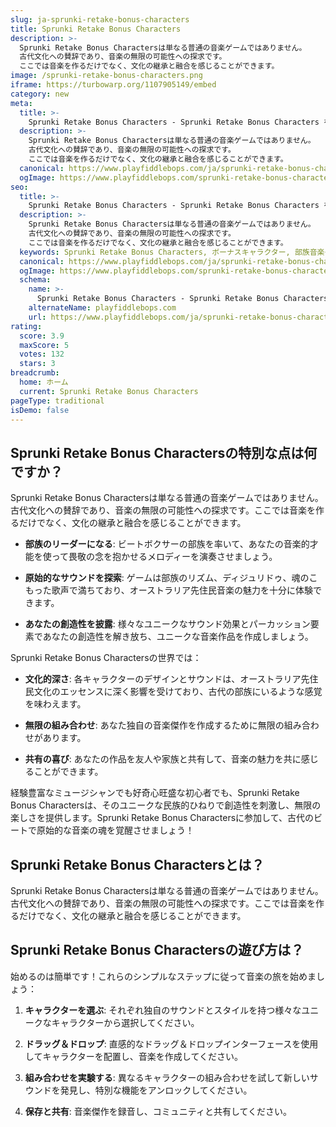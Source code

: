 ```yaml
---
slug: ja-sprunki-retake-bonus-characters
title: Sprunki Retake Bonus Characters
description: >-
  Sprunki Retake Bonus Charactersは単なる普通の音楽ゲームではありません。
  古代文化への賛辞であり、音楽の無限の可能性への探求です。
  ここでは音楽を作るだけでなく、文化の継承と融合を感じることができます。
image: /sprunki-retake-bonus-characters.png
iframe: https://turbowarp.org/1107905149/embed
category: new
meta:
  title: >-
    Sprunki Retake Bonus Characters - Sprunki Retake Bonus Characters をオンラインでプレイ
  description: >-
    Sprunki Retake Bonus Charactersは単なる普通の音楽ゲームではありません。
    古代文化への賛辞であり、音楽の無限の可能性への探求です。
    ここでは音楽を作るだけでなく、文化の継承と融合を感じることができます。
  canonical: https://www.playfiddlebops.com/ja/sprunki-retake-bonus-characters/
  ogImage: https://www.playfiddlebops.com/sprunki-retake-bonus-characters.png
seo:
  title: >-
    Sprunki Retake Bonus Characters - Sprunki Retake Bonus Characters をオンラインでプレイ
  description: >-
    Sprunki Retake Bonus Charactersは単なる普通の音楽ゲームではありません。
    古代文化への賛辞であり、音楽の無限の可能性への探求です。
    ここでは音楽を作るだけでなく、文化の継承と融合を感じることができます。
  keywords: Sprunki Retake Bonus Characters, ボーナスキャラクター, 部族音楽ゲーム
  canonical: https://www.playfiddlebops.com/ja/sprunki-retake-bonus-characters/
  ogImage: https://www.playfiddlebops.com/sprunki-retake-bonus-characters.png
  schema:
    name: >-
      Sprunki Retake Bonus Characters - Sprunki Retake Bonus Characters をオンラインでプレイ
    alternateName: playfiddlebops.com
    url: https://www.playfiddlebops.com/ja/sprunki-retake-bonus-characters/
rating:
  score: 3.9
  maxScore: 5
  votes: 132
  stars: 3
breadcrumb:
  home: ホーム
  current: Sprunki Retake Bonus Characters
pageType: traditional
isDemo: false
---
```


## Sprunki Retake Bonus Charactersの特別な点は何ですか？

Sprunki Retake Bonus Charactersは単なる普通の音楽ゲームではありません。古代文化への賛辞であり、音楽の無限の可能性への探求です。ここでは音楽を作るだけでなく、文化の継承と融合を感じることができます。

- **部族のリーダーになる**: ビートボクサーの部族を率いて、あなたの音楽的才能を使って畏敬の念を抱かせるメロディーを演奏させましょう。

- **原始的なサウンドを探索**: ゲームは部族のリズム、ディジュリドゥ、魂のこもった歌声で満ちており、オーストラリア先住民音楽の魅力を十分に体験できます。

- **あなたの創造性を披露**: 様々なユニークなサウンド効果とパーカッション要素であなたの創造性を解き放ち、ユニークな音楽作品を作成しましょう。

Sprunki Retake Bonus Charactersの世界では：

- **文化的深さ**: 各キャラクターのデザインとサウンドは、オーストラリア先住民文化のエッセンスに深く影響を受けており、古代の部族にいるような感覚を味わえます。

- **無限の組み合わせ**: あなた独自の音楽傑作を作成するために無限の組み合わせがあります。

- **共有の喜び**: あなたの作品を友人や家族と共有して、音楽の魅力を共に感じることができます。

経験豊富なミュージシャンでも好奇心旺盛な初心者でも、Sprunki Retake Bonus Charactersは、そのユニークな民族的ひねりで創造性を刺激し、無限の楽しさを提供します。Sprunki Retake Bonus Charactersに参加して、古代のビートで原始的な音楽の魂を覚醒させましょう！

## Sprunki Retake Bonus Charactersとは？

Sprunki Retake Bonus Charactersは単なる普通の音楽ゲームではありません。古代文化への賛辞であり、音楽の無限の可能性への探求です。ここでは音楽を作るだけでなく、文化の継承と融合を感じることができます。

## Sprunki Retake Bonus Charactersの遊び方は？

始めるのは簡単です！これらのシンプルなステップに従って音楽の旅を始めましょう：

1. **キャラクターを選ぶ**: それぞれ独自のサウンドとスタイルを持つ様々なユニークなキャラクターから選択してください。

2. **ドラッグ＆ドロップ**: 直感的なドラッグ＆ドロップインターフェースを使用してキャラクターを配置し、音楽を作成してください。

3. **組み合わせを実験する**: 異なるキャラクターの組み合わせを試して新しいサウンドを発見し、特別な機能をアンロックしてください。

4. **保存と共有**: 音楽傑作を録音し、コミュニティと共有してください。